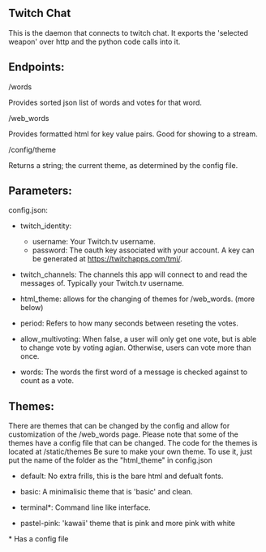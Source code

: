 Twitch Chat
-----------

This is the daemon that connects to twitch chat.
It exports the 'selected weapon' over http and the python code calls into it.


Endpoints:
----------

/words

Provides sorted json list of words and votes for that word.

/web_words

Provides formatted html for key value pairs. Good for showing to a stream.

/config/theme

Returns a string; the current theme, as determined by the config file.


Parameters:
-----------

config.json:

* twitch_identity:
	* username: Your Twitch.tv username.
	* password: The oauth key associated with your account. A key can be generated at <https://twitchapps.com/tmi/>.

* twitch_channels: The channels this app will connect to and read the messages of. Typically your Twitch.tv username.

* html_theme: allows for the changing of themes for /web_words. (more below)

* period: Refers to how many seconds between reseting the votes.

* allow_multivoting: When false, a user will only get one vote, but is able to change vote by voting agian. Otherwise, users can vote more than once.

* words: The words the first word of a message is checked against to count as a vote.


Themes:
-------

There are themes that can be changed by the config and allow for customization of the /web_words page.
Please note that some of the themes have a config file that can be changed.
The code for the themes is located at /static/themes
Be sure to make your own theme. To use it, just put the name of the folder as the "html_theme" in config.json

* default: No extra frills, this is the bare html and defualt fonts.

* basic: A minimalisic theme that is 'basic' and clean.

* terminal&#42;: Command line like interface.

* pastel-pink: 'kawaii' theme that is pink and more pink with white 

&#42; Has a config file
